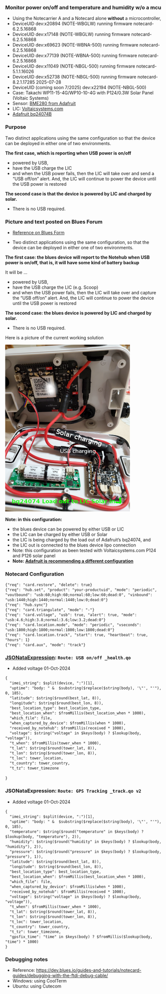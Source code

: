 ### Monitor power on/off and temperature and humidity w/o a mcu
* Using the Notecarrier A and a Notecard alone __without__ a microcontroller,
* DeviceUID dev:x20894 (NOTE-WBGLW) running firmware notecard-6.2.5.16868
* DeviceUID dev:x17148 (NOTE-WBGLW) running firmware notecard-6.2.5.16868
* DeviceUID dev:x69623 (NOTE-WBNA-500) running firmware notecard-6.2.5.16868
* DeviceUID dev:x77139 (NOTE-WBNA-500) running firmware notecard-6.2.5.16868
* DeviceUID dev:x11049 (NOTE-NBGL-500) running firmware notecard-5.1.1.16026
* DeviceUID dev:x52738 (NOTE-NBGL-500) running firmware notecard-8.2.1.17285 2025-07-28
* DeviceUID (coming soon 7/2025) dev:x22194 (NOTE-NBGL-500)
* Case: Takachi WP11-15-4G/WP10-10-4G with P124/0.3W Solar Panel (Voltaic Systems)
* Sensor: [BME280 from Adafruit](https://www.adafruit.com/product/2652)
* LIC: [Voltaicsystems.com](https://voltaicsystems.com/LIC-solar-charger/)
* [Adafruit bq24074B](https://www.adafruit.com/product/4755)

### Purpose
Two distinct applications using the same configuration
so that the device can be deployed in either one of two environments.

**The first case, which is reporting when USB power is on/off**
* powered by USB,
* have the USB charge the LIC
* and when the USB power fails, then the LIC will take over and send a “USB off/on” alert.
And, the LIC will continue to power the device until the USB power is restored

**The second case is that the device is powered by LIC and charged by solar.**
* There is no USB required.

### Picture and text posted on Blues Forum
* [Reference on Blues Form](https://discuss.blues.com/t/charging-scoop-from-notecarrier-a/2379)

* Two distinct applications using the same configuration, so that the device can be deployed in either one of two environments.

**The first case: the blues device will report to the Notehub when USB power is on/off, that is, it will have some kind of battery backup**

It will be …
* powered by USB,
* have the USB charge the LIC (e.g. Scoop)
* and when the USB power fails, then the LIC will take over and capture the “USB off/on” alert. And, the LIC will continue to power the device until the USB power is restored

**The second case: the blues device is powered by LIC and charged by solar.**
* There is no USB required.

Here is a picture of the current working solution

![configuration_v2|375x500](images/configuration_v2.png)

**Note: in this configuration:**
* the blues device can be powered by either USB or LIC
* the LIC can be charged by either USB or Solar
* the LIC is being charged by the load out of Adafruit’s bq24074, and
* the LIC out is connected to the blues device lipo connection
* Note: this configuration as been tested with Voltaicsystems.com P124 and P126 solar panel
* **Note: [Adafruit is recommending a different configuration](https://forums.adafruit.com/viewtopic.php?t=214945)**

### Notecard Configuration
```
{"req": "card.restore", "delete": true}
{"req": "hub.set", "product": "your-productuid", "mode": "periodic", "voutbound": "usb:60;high:60;normal:60;low:60;dead:0", "vinbound": "usb:1440;high:1440;normal:1440;low:0;dead:0"}
{"req": "hub.sync"}
{"req": "card.triangulate", "mode": "-"}
{"req": "card.voltage", "usb": true, "alert": true, "mode": "usb:4.6;high:3.8;normal:3.6;low:3.2;dead:0"}
{"req": "card.location.mode", "mode": "periodic", "vseconds": "usb:1800;high:1800;normal:1800;low:1800;dead:0"}
{"req": "card.location.track", "start": true, "heartbeat": true, "hours": 1}
{"req": "card.aux", "mode": "track"}
```


### [JSONataExpression](https://try.jsonata.org/): `Route: USB on/off _health.qo` 
* Added voltage 01-Oct-2024

```
{
  "imei_string": $split(device, ":")[1],
  "uptime": "body: " &  $substring($replace($string(body), '\"', "'"), 0, 185),
  "latitude": $string($round(best_lat, 8)),
  "longitude": $string($round(best_lon, 8)),
  "best_location_type": best_location_type,
  "best_location_when": $fromMillis(best_location_when * 1000),
  "which_file": file,
  "when_captured_by_device": $fromMillis(when * 1000),
  "received_by_notehub": $fromMillis(received * 1000),
  "voltage": $string("voltage" in $keys(body) ? $lookup(body, "voltage")),
  "t_when": $fromMillis(tower_when * 1000),
  "t_lat": $string($round(tower_lat, 8)),
  "t_lon": $string($round(tower_lon, 8)),
  "t_loc": tower_location,
  "t_country": tower_country,
  "t_tz": tower_timezone

}
```

### JSONataExpression: `Route: GPS Tracking _track.qo v2`
* Added voltage 01-Oct-2024

```
{
  "imei_string": $split(device, ":")[1],
  "uptime": "body: " &  $substring($replace($string(body), '\"', "'"), 0, 185),
  "temperature": $string($round("temperature" in $keys(body) ? $lookup(body, "temperature"), 2)),
  "humidity": $string($round("humidity" in $keys(body) ? $lookup(body, "humidity"), 2)),
  "pressure": $string($round("pressure" in $keys(body) ? $lookup(body, "pressure"), 1)),
  "latitude": $string($round(best_lat, 8)),
  "longitude": $string($round(best_lon, 8)),
  "best_location_type": best_location_type,
  "best_location_when": $fromMillis(best_location_when * 1000),
  "which_file": file,
  "when_captured_by_device": $fromMillis(when * 1000),
  "received_by_notehub": $fromMillis(received * 1000),
  "voltage": $string("voltage" in $keys(body) ? $lookup(body, "voltage")),
  "t_when": $fromMillis(tower_when * 1000),
  "t_lat": $string($round(tower_lat, 8)),
  "t_lon": $string($round(tower_lon, 8)),
  "t_loc": tower_location,
  "t_country": tower_country,
  "t_tz": tower_timezone,
  "gpsfix_time": "time" in $keys(body) ? $fromMillis($lookup(body, "time") * 1000)
}
```

### Debugging notes
* Reference: https://dev.blues.io/guides-and-tutorials/notecard-guides/debugging-with-the-ftdi-debug-cable/
* Windows: using CoolTerm
* Ubuntu: using Cutecom

<!--
# vim: ai et ts=4 sts=4 sw=4 nu
-->
